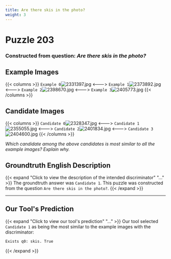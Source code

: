 ```yaml
---
title: Are there skis in the photo?
weight: 3
---
```


# Puzzle 203
### Constructed from question: _Are there skis in the photo?_


## Example Images
{{< columns >}}
`Example 0`![2331397.jpg](/gqa_images/2331397.jpg)
<--->
`Example 1`![2373892.jpg](/gqa_images/2373892.jpg)
<--->
`Example 2`![2398670.jpg](/gqa_images/2398670.jpg)
<--->
`Example 3`![2405773.jpg](/gqa_images/2405773.jpg)
{{< /columns >}}

## Candidate Images
{{< columns >}}
`Candidate 0`![2328347.jpg](/gqa_images/2328347.jpg)
<--->
`Candidate 1`![2355055.jpg](/gqa_images/2355055.jpg)
<--->
`Candidate 2`![2401834.jpg](/gqa_images/2401834.jpg)
<--->
`Candidate 3`![2404600.jpg](/gqa_images/2404600.jpg)
{{< /columns >}}

*Which candidate among the above candidates is most similar to all the example images? Explain why.*

## Groundtruth English Description

{{< expand "Click to view the description of the intended discriminator" "..." >}}
The groundtruth answer was `Candidate 1`. This puzzle was constructed from the question `Are there skis in the photo?`.
{{< /expand >}}

---

## Our Tool's Prediction

{{< expand "Click to view our tool's prediction" "..." >}}
Our tool selected `Candidate 1` as being the most similar to the example images with the discriminator:
```plaintext
Exists q0: skis. True
```
{{< /expand >}}
